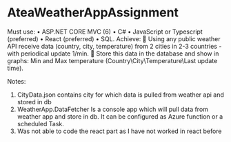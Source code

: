 ﻿# AteaWeatherAppAssignment
Must use:
• ASP.NET CORE MVC (6)
• C#
• JavaScript or Typescript (preferred)
• React (preferred)
• SQL.
Achieve:
 Using any public weather API receive data (country, city, temperature) from 2 cities in 2-3
countries - with periodical update 1/min.
 Store this data in the database and show in graphs: Min and Max temperature
(Country\City\Temperature\Last update time).


Notes:
1. CityData.json contains city for which data is pulled from weather api and stored in db
2. WeatherApp.DataFetcher Is a console app which will pull data from weather app and store in db. It can be configured as Azure function or a scheduled Task.
3. Was not able to code the react part as I have not worked in react before
